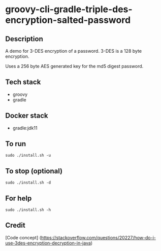 # groovy-cli-gradle-triple-des-encryption-salted-password

## Description
A demo for 3-DES encryption of a password.
3-DES is a 128 byte encryption.

Uses a 256 byte AES generated key
for the md5 digest password.

## Tech stack
- groovy
- gradle

## Docker stack
- gradle:jdk11

## To run
`sudo ./install.sh -u`

## To stop (optional)
`sudo ./install.sh -d`

## For help
`sudo ./install.sh -h`

## Credit
[Code concept] (https://stackoverflow.com/questions/20227/how-do-i-use-3des-encryption-decryption-in-java)
